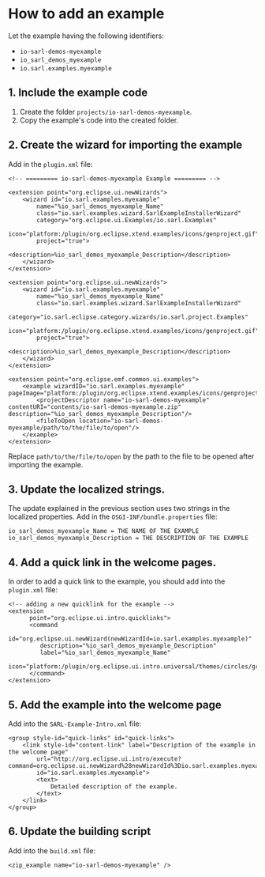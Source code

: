 # How to add an example

Let the example having the following identifiers:
* `io-sarl-demos-myexample`
* `io_sarl_demos_myexample`
* `io.sarl.examples.myexample`


## 1. Include the example code

1. Create the folder `projects/io-sarl-demos-myexample`.
2. Copy the example's code into the created folder.


## 2. Create the wizard for importing the example

Add in the `plugin.xml` file:


	<!-- ========= io-sarl-demos-myexample Example ========= -->
	
	<extension point="org.eclipse.ui.newWizards">
		<wizard id="io.sarl.examples.myexample"
			name="%io_sarl_demos_myexample_Name"
			class="io.sarl.examples.wizard.SarlExampleInstallerWizard"
			category="org.eclipse.ui.Examples/io.sarl.Examples"
			icon="platform:/plugin/org.eclipse.xtend.examples/icons/genproject.gif"
			project="true">
			<description>%io_sarl_demos_myexample_Description</description>
		</wizard>
	</extension>
	
	<extension point="org.eclipse.ui.newWizards">
		<wizard id="io.sarl.examples.myexample"
			name="%io_sarl_demos_myexample_Name"
			class="io.sarl.examples.wizard.SarlExampleInstallerWizard"
			category="io.sarl.eclipse.category.wizards/io.sarl.project.Examples"
			icon="platform:/plugin/org.eclipse.xtend.examples/icons/genproject.gif"
			project="true">
			<description>%io_sarl_demos_myexample_Description</description>
		</wizard>
	</extension>
	
	<extension point="org.eclipse.emf.common.ui.examples">
		<example wizardID="io.sarl.examples.myexample" pageImage="platform:/plugin/org.eclipse.xtend.examples/icons/genproject.gif">
			<projectDescriptor name="io-sarl-demos-myexample" contentURI="contents/io-sarl-demos-myexample.zip" description="%io_sarl_demos_myexample_Description"/>
			<fileToOpen location="io-sarl-demos-myexample/path/to/the/file/to/open"/>
		</example>
	</extension>


Replace `path/to/the/file/to/open` by the path to the file to be opened after importing the example.


## 3. Update the localized strings.

The update explained in the previous section uses two strings in the localized properties.
Add in the `OSGI-INF/bundle.properties` file:


	io_sarl_demos_myexample_Name = THE NAME OF THE EXAMPLE
	io_sarl_demos_myexample_Description = THE DESCRIPTION OF THE EXAMPLE



## 4. Add a quick link in the welcome pages.

In order to add a quick link to the example, you should add  into the `plugin.xml` file:


	<!-- adding a new quicklink for the example -->
	<extension
	      point="org.eclipse.ui.intro.quicklinks">
	      <command
	       	id="org.eclipse.ui.newWizard(newWizardId=io.sarl.examples.myexample)"
	         description="%io_sarl_demos_myexample_Description"
	         label="%io_sarl_demos_myexample_Name"
	         icon="platform:/plugin/org.eclipse.ui.intro.universal/themes/circles/graphics/icons/ctool/sa_onesample48.gif">
	      </command>
	</extension>



## 5. Add the example into the welcome page

Add into the `SARL-Example-Intro.xml` file:


	<group style-id="quick-links" id="quick-links">
		<link style-id="content-link" label="Description of the example in the welcome page"
			url="http://org.eclipse.ui.intro/execute?command=org.eclipse.ui.newWizard%28newWizardId%3Dio.sarl.examples.myexample%29"
			id="io.sarl.examples.myexample">
			<text>
				Detailed description of the example.
			</text>
		</link>
	</group>



## 6. Update the building script

Add into the `build.xml` file:


	<zip_example name="io-sarl-demos-myexample" />


